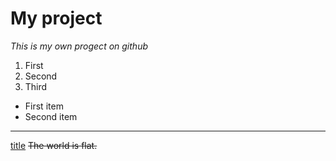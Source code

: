 # My project
*This is my own progect on github*
1. First
2. Second
3. Third
- First item
- Second item
- - -

[title](https://www.example.com)
~~The world is flat.~~

